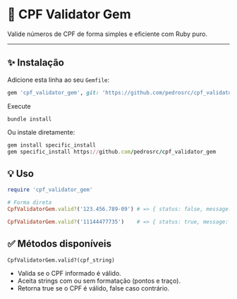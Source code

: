 # 📛 CPF Validator Gem

Valide números de CPF de forma simples e eficiente com Ruby puro.

---

## ✨ Instalação

Adicione esta linha ao seu `Gemfile`:

```ruby
gem 'cpf_validator_gem', git: 'https://github.com/pedrosrc/cpf_validator_gem'
```
Execute
```
bundle install
```
Ou instale diretamente:

```ruby
gem install specific_install
gem specific_install https://github.com/pedrosrc/cpf_validator_gem
```

## 💡 Uso

```ruby
require 'cpf_validator_gem'

# Forma direta
CpfValidatorGem.valid?('123.456.789-09') # => { status: false, message: "🔴 O CPF 123.456.789-09 informado é inválido." }

CpfValidatorGem.valid?('11144477735')    # => { status: true, message: "🟢 O CPF 11144477735 informado é válido." }
```

## ✅ Métodos disponíveis
`CpfValidatorGem.valid?(cpf_string)`
- Valida se o CPF informado é válido.
- Aceita strings com ou sem formatação (pontos e traço).
- Retorna true se o CPF é válido, false caso contrário.